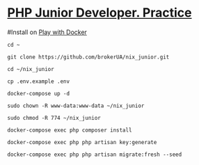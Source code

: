 # [PHP Junior Developer. Practice](https://education.nixsolutions.com/mod/page/view.php?id=24)

#Install on [Play with Docker](https://labs.play-with-docker.com/)

`cd ~`

`git clone https://github.com/brokerUA/nix_junior.git`

`cd ~/nix_junior`

`cp .env.example .env`

`docker-compose up -d`

`sudo chown -R www-data:www-data ~/nix_junior`

`sudo chmod -R 774 ~/nix_junior`

`docker-compose exec php composer install`

`docker-compose exec php php artisan key:generate`

`docker-compose exec php php artisan migrate:fresh --seed`
